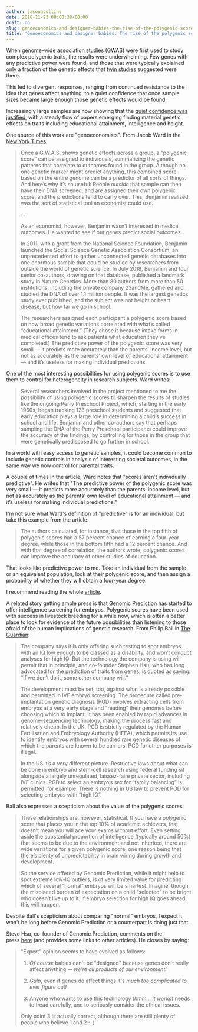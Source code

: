 ```yaml
---
author: jasonacollins
date: 2018-11-23 08:00:38+00:00
draft: no
slug: genoeconomics-and-designer-babies-the-rise-of-the-polygenic-score
title: 'Genoeconomics and designer babies: The rise of the polygenic score'
---
```


When [genome-wide association studies](https://en.wikipedia.org/wiki/Genome-wide_association_study) (GWAS) were first used to study complex polygenic traits, the results were underwhelming. Few genes with any predictive power were found, and those that were typically explained only a fraction of the genetic effects that [twin studies](https://en.wikipedia.org/wiki/Twin_study) suggested were there.

This led to divergent responses, ranging from continued resistance to the idea that genes affect anything, to a quiet confidence that once sample sizes became large enough those genetic effects would be found.

Increasingly large samples are now showing that the [quiet confidence was justified](http://infoproc.blogspot.com/2017/08/estimation-of-genetic-architecture-for.html), with a steady flow of papers emerging finding material genetic effects on traits including educational attainment, intelligence and height.

One source of this work are "genoeconomists". From Jacob Ward in the [New York Times](https://www.nytimes.com/interactive/2018/11/16/magazine/tech-design-economics-genes.html):

> Once a G.W.A.S. shows genetic effects across a group, a “polygenic score” can be assigned to individuals, summarizing the genetic patterns that correlate to outcomes found in the group. Although no one genetic marker might predict anything, this combined score based on the entire genome can be a predictor of all sorts of things. And here’s why it’s so useful: People _outside_ that sample can then have their DNA screened, and are assigned their own polygenic score, and the predictions tend to carry over. This, Benjamin realized, was the sort of statistical tool an economist could use.
> 
> ...
> 
> As an economist, however, Benjamin wasn’t interested in medical outcomes. He wanted to see if our genes predict social outcomes.
> 
> In 2011, with a grant from the National Science Foundation, Benjamin launched the Social Science Genetic Association Consortium, an unprecedented effort to gather unconnected genetic databases into one enormous sample that could be studied by researchers from outside the world of genetic science. In July 2018, Benjamin and four senior co-authors, drawing on that database, published a landmark study in Nature Genetics. More than 80 authors from more than 50 institutions, including the private company 23andMe, gathered and studied the DNA of over 1.1 million people. It was the largest genetics study ever published, and the subject was not height or heart disease, but how far we go in school.
> 
> The researchers assigned each participant a polygenic score based on how broad genetic variations correlated with what’s called “educational attainment.” (They chose it because intake forms in medical offices tend to ask patients what education they’ve completed.) The predictive power of the polygenic score was very small — it predicts more accurately than the parents’ income level, but not as accurately as the parents’ own level of educational attainment — and it’s useless for making individual predictions.

One of the most interesting possibilities for using polygenic scores is to use them to control for heterogeneity in research subjects. Ward writes:

>Several researchers involved in the project mentioned to me the possibility of using polygenic scores to sharpen the results of studies like the ongoing Perry Preschool Project, which, starting in the early 1960s, began tracking 123 preschool students and suggested that early education plays a large role in determining a child’s success in school and life. Benjamin and other co-authors say that perhaps sampling the DNA of the Perry Preschool participants could improve the accuracy of the findings, by controlling for those in the group that were genetically predisposed to go further in school.

In a world with easy access to genetic samples, it could become common to include genetic controls in analysis of interesting societal outcomes, in the same way we now control for parental traits.

A couple of times in the article, Ward notes that "scores aren’t individually predictive". He writes that "The predictive power of the polygenic score was very small — it predicts more accurately than the parents’ income level, but not as accurately as the parents’ own level of educational attainment — and it’s useless for making individual predictions."

I'm not sure what Ward's definition of "predictive" is for an individual, but take this example from the article:

>The authors calculated, for instance, that those in the top fifth of polygenic scores had a 57 percent chance of earning a four-year degree, while those in the bottom fifth had a 12 percent chance. And with that degree of correlation, the authors wrote, polygenic scores can improve the accuracy of other studies of education.

That looks like predictive power to me. Take an individual from the sample or an equivalent population, look at their polygenic score, and then assign a probability of whether they will obtain a four-year degree.

I recommend reading the whole [article](https://www.nytimes.com/interactive/2018/11/16/magazine/tech-design-economics-genes.html).

A related story getting ample press is that [Genomic Prediction](https://genomicprediction.com/) has started to offer intelligence screening for embryos. Polygenic scores have been used with success in livestock breeding for a while now, which is often a better place to look for evidence of the future possibilities than listening to those afraid of the human implications of genetic research. From Philip Ball in [The Guardian](https://www.theguardian.com/commentisfree/2018/nov/19/designer-babies-ethical-genetic-selection-intelligence):

>The company says it is only offering such testing to spot embryos with an IQ low enough to be classed as a disability, and won’t conduct analyses for high IQ. But the technology the company is using will permit that in principle, and co-founder Stephen Hsu, who has long advocated for the prediction of traits from genes, is quoted as saying: “If we don’t do it, some other company will.”
>
>The development must be set, too, against what is already possible and permitted in IVF embryo screening. The procedure called pre-implantation genetic diagnosis (PGD) involves extracting cells from embryos at a very early stage and “reading” their genomes before choosing which to implant. It has been enabled by rapid advances in genome-sequencing technology, making the process fast and relatively cheap. In the UK, PGD is strictly regulated by the Human Fertilisation and Embryology Authority (HFEA), which permits its use to identify embryos with several hundred rare genetic diseases of which the parents are known to be carriers. PGD for other purposes is illegal.
>
>In the US it’s a very different picture. Restrictive laws about what can be done in embryo and stem-cell research using federal funding sit alongside a largely unregulated, laissez-faire private sector, including IVF clinics. PGD to select an embryo’s sex for “family balancing” is permitted, for example. There is nothing in US law to prevent PGD for selecting embryos with “high IQ”.

Ball also expresses a scepticism about the value of the polygenic scores:

>These relationships are, however, statistical. If you have a polygenic score that places you in the top 10% of academic achievers, that doesn’t mean you will ace your exams without effort. Even setting aside the substantial proportion of intelligence (typically around 50%) that seems to be due to the environment and not inherited, there are wide variations for a given polygenic score, one reason being that there’s plenty of unpredictability in brain wiring during growth and development.
>
>So the service offered by Genomic Prediction, while it might help to spot extreme low-IQ outliers, is of very limited value for predicting which of several “normal” embryos will be smartest. Imagine, though, the misplaced burden of expectation on a child “selected” to be bright who doesn’t live up to it. If embryo selection for high IQ goes ahead, this will happen.

Despite Ball's scepticism about comparing "normal" embryos, I expect it won't be long before Genomic Prediction or a counterpart is doing just that.

Steve Hsu, co-founder of Genomic Prediction, comments on the press [here](http://infoproc.blogspot.com/2018/11/super-smart-designer-babies-guardian-uk.html) (and provides some links to other articles). He closes by saying:

>"Expert" opinion seems to have evolved as follows:
>
>1. _Of course_ babies can't be "designed" because genes don't really affect anything -- _we're all products of our environment!_
>
>2. _Gulp_, even if genes do affect things it's _much too complicated to ever figure out!_
>
>3. Anyone who wants to use this technology (_hmm... it works_) needs to tread carefully, and to seriously consider the ethical issues.
>
>Only point 3 is actually correct, although there are still plenty of people who believe 1 and 2 :-(

